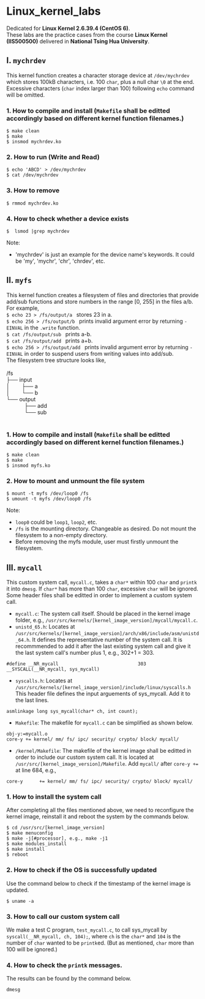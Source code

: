 # Linux_kernel_labs
Dedicated for **Linux Kernel 2.6.39.4 (CentOS 6)**.
<br>
These labs are the practice cases from the course **Linux Kernel (IIS500500)** delivered in **National Tsing Hua University**.
<br>
## I. ```mychrdev```
This kernel function creates a character storage device at ```/dev/mychrdev``` which stores 100kB characters, i.e. 100 ```char```, plus a null char ```\0``` at the end. Excessive characters (```char``` index larger than 100) following ```echo``` command will be omitted.
<br>
### 1. How to compile and install (```Makefile``` shall be editted accordingly based on different kernel function filenames.)
```
$ make clean
$ make
$ insmod mychrdev.ko
```
### 2. How to run (Write and Read)
```
$ echo 'ABCD' > /dev/mychrdev
$ cat /dev/mychrdev
```
### 3. How to remove
```
$ rmmod mychrdev.ko
```
### 4. How to check whether a device exists
```
$  lsmod |grep mychrdev
```
Note:<br>
* 'mychrdev' is just an example for the device name's keywords. It could be 'my', 'mychr', 'chr', 'chrdev', etc.
## II. ```myfs```
This kernel function creates a filesystem of files and directories that provide add/sub functions and store numbers in the range [0, 255] in the files a/b. For example,<br>
```$ echo 23 > /fs/output/a ``` stores 23 in a.<br>
```$ echo 256 > /fs/output/b ``` prints invalid argument error by returning ```-EINVAL``` in the ```.write``` function.<br>
```$ cat /fs/output/sub ``` prints a-b.<br>
```$ cat /fs/output/add ``` prints a+b.<br>
```$ echo 256 > /fs/output/add ``` prints invalid argument error by returning ```-EINVAL``` in order to suspend users from writing values into add/sub.<br>
The filesystem tree structure looks like, <br><br>
/fs<br>
├── input<br>
│&nbsp;&nbsp;&nbsp;&nbsp;&nbsp;&nbsp;&nbsp;&nbsp;├── a<br>
│&nbsp;&nbsp;&nbsp;&nbsp;&nbsp;&nbsp;&nbsp;&nbsp;└── b<br>
└── output<br>
&nbsp;&nbsp;&nbsp;&nbsp;&nbsp;&nbsp;&nbsp;&nbsp;&nbsp;&nbsp;&nbsp;&nbsp;├── add<br>
&nbsp;&nbsp;&nbsp;&nbsp;&nbsp;&nbsp;&nbsp;&nbsp;&nbsp;&nbsp;&nbsp;&nbsp;└── sub<br>
<br>
### 1. How to compile and install (```Makefile``` shall be editted accordingly based on different kernel function filenames.)
```
$ make clean
$ make
$ insmod myfs.ko
```
### 2. How to mount and unmount the file system
```
$ mount -t myfs /dev/loop0 /fs
$ umount -t myfs /dev/loop0 /fs
```
Note:<br>
* ```loop0``` could be ```loop1```, ```loop2```, etc.
* ```/fs``` is the mounting directory. Changeable as desired. Do not mount the filesystem to a non-empty directory.
* Before removing the myfs module, user must firstly unmount the filesystem.
## III. ```mycall```
This custom system call, ```mycall.c```, takes a ```char*``` within 100 ```char``` and ```printk``` it into ```dmesg```. If ```char*``` has more than 100 ```char```, excessive ```char``` will be ignored.<br>
Some header files shall be editted in order to implement a custom system call.<br>
* ```mycall.c```: The system call itself. Should be placed in the kernel image folder, e.g., ```/usr/src/kernels/[kernel_image_version]/mycall/mycall.c```.
* ```unistd_65.h```: Locates at ```/usr/src/kernels/[kernel_image_version]/arch/x86/include/asm/unistd_64.h```. It defines the representative number of the system call. It is recommmended to add it after the last existing system call and give it the last system call's number plus 1, e.g., 302+1 = 303.
```
#define __NR_mycall                             303
__SYSCALL(__NR_mycall, sys_mycall)
```
* ```syscalls.h```: Locates at ```/usr/src/kernels/[kernel_image_version]/include/linux/syscalls.h```<br>
This header file defines the input arguements of sys_mycall. Add it to the last lines. 
```
asmlinkage long sys_mycall(char* ch, int count);
```
* ```Makefile```: The makefile for ```mycall.c``` can be simplified as shown below.
```
obj-y:=mycall.o
core-y += kernel/ mm/ fs/ ipc/ security/ crypto/ block/ mycall/
```
* ```/kernel/Makefile```: The makefile of the kernel image shall be editted in order to include our custom system call. It is located at ```/usr/src/[kernel_image_version]/Makefile```. Add ```mycall/``` after ```core-y +=``` at line 684, e.g., 
```
core-y		+= kernel/ mm/ fs/ ipc/ security/ crypto/ block/ mycall/
```
### 1. How to install the system call
After completing all the files mentioned above, we need to reconfigure the kernel image, reinstall it and reboot the system by the commands below.
```
$ cd /usr/src/[kernel_image_version]
$ make menuconfig
$ make -j[#processor], e.g., make -j1
$ make modules_install
$ make install
$ reboot
```
### 2. How to check if the OS is successfully updated
Use the command below to check if the timestamp of the kernel image is updated.
```
$ uname -a
```
### 3. How to call our custom system call
We make a test C program, ```test_mycall.c```, to call sys_mycall by ```syscall(__NR_mycall, ch, 104);```, where ```ch``` is the ```char*``` and ```104``` is the number of ```char``` wanted to be ```printk```ed. (But as mentioned, ```char``` more than 100 will be ignored.)
### 4. How to check the ```printk``` messages.
The results can be found by the command below.
```
dmesg
```
